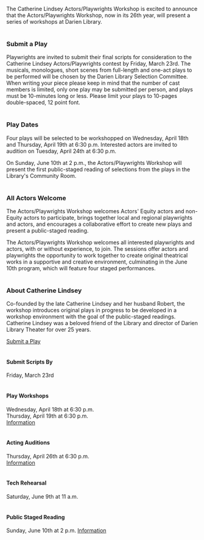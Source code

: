 <div class="row">
<div class="col-md-9">

The Catherine Lindsey Actors/Playwrights Workshop is excited to announce that the Actors/Playwrights Workshop, now in its 26th year, will present a series of workshops at Darien Library.
<br />
<br />

### Submit a Play
Playwrights are invited to submit their final scripts for consideration to the Catherine Lindsey Actors/Playwrights contest by Friday, March 23rd. The musicals, monologues, short scenes from full-length and one-act plays to be performed will be chosen by the Darien Library Selection Committee. When writing your piece please keep in mind that the number of cast members is limited, only one play may be submitted per person, and plays must be 10-minutes long or less. Please limit your plays to 10-pages double-spaced, 12 point font.
<br />
<br />

### Play Dates
Four plays will be selected to be workshopped on Wednesday, April 18th and Thursday, April 19th at 6:30 p.m. Interested actors are invited to audition on Tuesday, April 24th at 6:30 p.m. 

On Sunday, June 10th  at 2 p.m., the Actors/Playwrights Workshop will present the first public-staged reading of selections from the plays in the Library's Community Room.
<br />
<br />

### All Actors Welcome
The Actors/Playwrights Workshop welcomes Actors' Equity actors and non-Equity actors to participate, brings together local and regional playwrights and actors, and encourages a collaborative effort to create new plays and present a public-staged reading. 

The Actors/Playwrights Workshop welcomes all interested playwrights and actors, with or without experience, to join. The sessions offer actors and playwrights the opportunity to work together to create original theatrical works in a supportive and creative
environment, culminating in the June 10th program, which will feature four staged performances.
<br />
<br />

### About Catherine Lindsey
Co-founded by the late Catherine Lindsey and her husband Robert, the workshop introduces original plays in progress to be developed in a workshop environment with the goal of the public-staged readings. Catherine Lindsey was a beloved friend of the Library and director
of Darien Library Theater for over 25 years.

</div>
<div class="col-md-3">

<a href="https://dar.to/2G7BN48" class="btn-u btn-u-lg btn-u-dark-blue">Submit a Play</a>
<br />
<br />

#### Submit Scripts By
Friday, March 23rd
<br />
<br />


#### Play Workshops
Wednesday, April 18th at 6:30 p.m.<br />
Thursday, April 19th at 6:30 p.m.<br />
[Information](https://dar.to/2G9CE4n "Play Workshops Information")
<br />
<br />

#### Acting Auditions
Thursday, April 26th at 6:30 p.m.<br />
[Information](https://dar.to/2G7CBpG "Auditions Information")
<br />
<br />

#### Tech Rehearsal 
Saturday, June 9th at 11 a.m.
<br />
<br />

#### Public Staged Reading
Sunday, June 10th at 2 p.m.
[Information](https://dar.to/2G93EBc "Information")
</div>
</div>